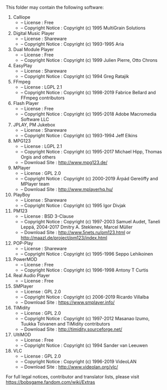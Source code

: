 ﻿This folder may contain the following software:

1. Calliope
   - – License : Free
   - – Copyright Notice : Copyright (c) 1995 MultiGrain Solutions
2. Digital Music Player
   - – License : Shareware
   - – Copyright Notice : Copyright (c) 1993-1995 Aria
3. Dual Module Player
   - – License : Free
   - – Copyright Notice : Copyright (c) 1999 Julien Pierre, Otto Chrons
4. EasyPlay
   - – License : Shareware
   - – Copyright Notice : Copyright (c) 1994 Greg Ratajik
5. FFmpeg
   - – License : LGPL 2.1
   - – Copyright Notice : Copyright (c) 1998-2019 Fabrice Bellard and FFmpeg contributors
6. Flash Player
   - – License : Free
   - – Copyright Notice : Copyright (c) 1995-2018 Adobe Macromedia Software LLC
7. JPLAY, PM Jukebox
   - – License : Shareware
   - – Copyright Notice : Copyright (c) 1993-1994 Jeff Elkins
8. MPG123
   - – License : LGPL 2.1
   - – Copyright Notice : Copyright (c) 1995-2017 Michael Hipp, Thomas Orgis and others
   - – Download Site : http://www.mpg123.de/
9. MPlayer
   - – License : GPL 2.0
   - – Copyright Notice : Copyright (c) 2000-2019 Árpád Gereöffy and MPlayer team
   - – Download Site : http://www.mplayerhq.hu/
10. PlayBoy
    - – License : Shareware
    - – Copyright Notice : Copyright (c) 1995 Igor Divjak
11. PM123
    - – License : BSD 3-Clause
    - – Copyright Notice : Copyright (c) 1997-2003 Samuel Audet, Taneli Leppä, 2004-2017 Dmitry A. Steklenev, Marcel Müller
    - – Download Site : http://www.5nets.ru/pm123.html or http://maazl.de/project/pm123/index.html
12. POP-Play
    - – License : Shareware
    - – Copyright Notice : Copyright (c) 1995-1996 Seppo Lehikoinen
13. PowerMOD
    - – License : Free
    - – Copyright Notice : Copyright (c) 1996-1998 Antony T Curtis
14. Real Audio Player
    - – License : Free
15. SMPlayer
    - – License : GPL 2.0
    - – Copyright Notice : Copyright (c) 2006-2019 Ricardo Villalba
    - – Download Site : https://www.smplayer.info/
16. TiMidity
    - – License : GPL 2.0
    - – Copyright Notice : Copyright (c) 1997-2012 Masanao Izumo, Tuukka Toivanen and TiMidity contributors
    - – Download Site : http://timidity.sourceforge.net/
17. UltiMOD
    - – License : Free
    - – Copyright Notice : Copyright (c) 1994 Sander van Leeuwen
18. VLC
    - – License : GPL 2.0
    - – Copyright Notice : Copyright (c) 1996-2019 VideoLAN
    - – Download Site : http://www.videolan.org/vlc/

For full legal notices, contributor and translator lists, please visit https://bobsgame.fandom.com/wiki/Extras
